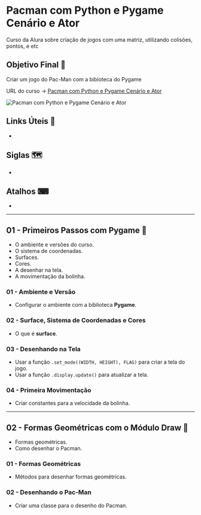 # Pacman com Python e Pygame Cenário e Ator

Curso da Alura sobre criação de jogos com uma matriz, utilizando colisões, pontos, e etc

## Objetivo Final &#x1F3AF;

Criar um jogo do Pac-Man com a bibioteca do Pygame

URL do curso -> [Pacman com Python e Pygame Cenário e Ator](https://cursos.alura.com.br/course/python-pygame-pacman-cenario-ator)

![Pacman com Python e Pygame Cenário e Ator](https://www.alura.com.br/assets/api/share/curso-python-pygame-pacman-cenario-ator.png)

## Links Úteis &#x1F517;
*

## Siglas &#x1F5FA;
*

## Atalhos &#x2328;
*

***

## 01 - Primeiros Passos com Pygame &#x1F516;
* O ambiente e versões do curso.
* O sistema de coordenadas.
* Surfaces.
* Cores.
* A desenhar na tela.
* A movimentação da bolinha.

### 01 - Ambiente e Versão
* Configurar o ambiente com a biblioteca **Pygame**.

### 02 - Surface, Sistema de Coordenadas e Cores
* O que é **surface**.

### 03 - Desenhando na Tela
* Usar a função `.set_mode((WIDTH, HEIGHT), FLAG)` para criar a tela do jogo.
* Usar a função `.display.update()` para atualizar a tela.

### 04 - Primeira Movimentação
* Criar constantes para a velocidade da bolinha.

***

## 02 - Formas Geométricas com o Módulo Draw &#x1F516;
* Formas geométricas.
* Como desenhar o Pacman.

### 01 - Formas Geométricas
* Métodos para desenhar formas geométricas.

### 02 - Desenhando o Pac-Man
* Criar uma classe para o desenho do Pacman.